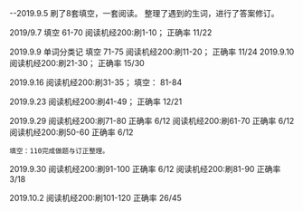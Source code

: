 --2019.9.5
	刷了8套填空，一套阅读。
	整理了遇到的生词，进行了答案修订。

2019/9.7
	填空		61-70
	阅读机经200:刷1-10； 	正确率 11/22

2019.9.9
	单词分类记
	填空	 71-75
	阅读机经200:刷11-20； 正确率 11/24
2019.9.10
	阅读机经200:刷21-30； 	正确率 15/30
	
2019.9.16
	阅读机经200:刷31-35；
	填空： 81-84

2019.9.23
	阅读机经200:刷41-49； 正确率 12/21



2019.9.29
	阅读机经200:刷71-80  正确率 6/12
	阅读机经200:刷61-70  正确率 6/12
	阅读机经200:刷50-60  正确率 6/12

	填空：110完成做题与订正整理。

2019.9.30
	阅读机经200:刷91-100  正确率 6/12
	阅读机经200:刷81-90  正确率 3/18
	
2019.10.2
	阅读机经200:刷101-120  正确率 26/45